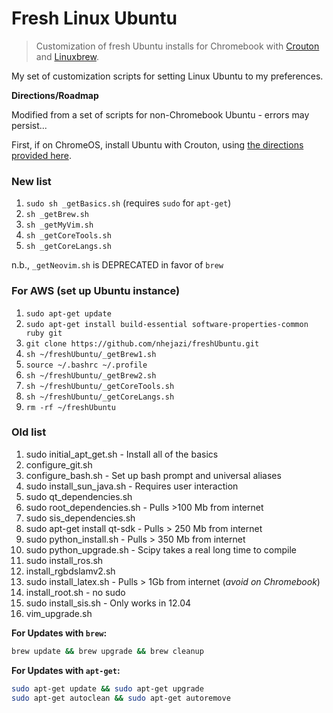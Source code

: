 # Fresh Linux Ubuntu

> Customization of fresh Ubuntu installs for Chromebook with
[Crouton](https://github.com/dnschneid/crouton) and
[Linuxbrew](http://linuxbrew.sh/).

My set of customization scripts for setting Linux Ubuntu to my preferences.

**Directions/Roadmap**

Modified from a set of scripts for non-Chromebook Ubuntu - errors may persist...

First, if on ChromeOS, install Ubuntu with Crouton, using [the directions
provided
here](https://www.linux.com/learn/tutorials/795730-how-to-easily-install-ubuntu-on-chromebook-with-crouton).

### New list
1. `sudo sh _getBasics.sh` (requires `sudo` for `apt-get`)
2. `sh _getBrew.sh`
3. `sh _getMyVim.sh`
4. `sh _getCoreTools.sh`
5. `sh _getCoreLangs.sh`

n.b., `_getNeovim.sh` is DEPRECATED in favor of `brew`

### For AWS (set up Ubuntu instance)
1. `sudo apt-get update`
2. `sudo apt-get install build-essential software-properties-common ruby git`
3. `git clone https://github.com/nhejazi/freshUbuntu.git`
4. `sh ~/freshUbuntu/_getBrew1.sh`
5. `source ~/.bashrc ~/.profile`
6. `sh ~/freshUbuntu/_getBrew2.sh`
7. `sh ~/freshUbuntu/_getCoreTools.sh`
8. `sh ~/freshUbuntu/_getCoreLangs.sh`
9. `rm -rf ~/freshUbuntu`


### Old list
1. sudo initial\_apt\_get.sh - Install all of the basics
2. configure\_git.sh
3. configure\_bash.sh - Set up bash prompt and universal aliases
4. sudo install\_sun\_java.sh - Requires user interaction
5. sudo qt\_dependencies.sh
6. sudo root\_dependencies.sh - Pulls >100 Mb from internet
7. sudo sis\_dependencies.sh
8. sudo apt-get install qt-sdk - Pulls > 250 Mb from internet
9. sudo python\_install.sh - Pulls > 350 Mb from internet
10. sudo python\_upgrade.sh - Scipy takes a real long time to compile
11. sudo install\_ros.sh
11. install\_rgbdslamv2.sh
12. sudo install\_latex.sh - Pulls > 1Gb from internet (_avoid on Chromebook_)
13. install\_root.sh - no sudo
13. sudo install\_sis.sh - Only works in 12.04
14. vim\_upgrade.sh

__For Updates with `brew`:__
```bash
brew update && brew upgrade && brew cleanup
```

__For Updates with `apt-get`:__
```bash
sudo apt-get update && sudo apt-get upgrade
sudo apt-get autoclean && sudo apt-get autoremove
```
